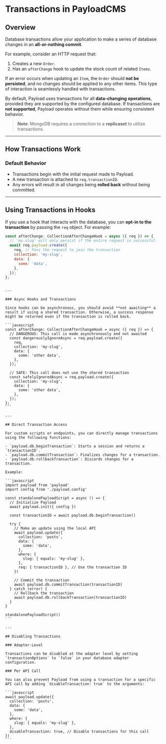 # Transactions in PayloadCMS

## Overview

Database transactions allow your application to make a series of database changes in an **all-or-nothing commit**.

For example, consider an HTTP request that:

1. Creates a new `Order`.
2. Has an `afterChange` hook to update the stock count of related `Items`.

If an error occurs when updating an `Item`, the `Order` should **not be persisted**, and no changes should be applied to any other items. This type of interaction is seamlessly handled with transactions.

By default, Payload uses transactions for all **data-changing operations**, provided they are supported by the configured database. If transactions are **not supported**, Payload operates without them while ensuring consistent behavior.

> **Note**: MongoDB requires a connection to a **replicaset** to utilize transactions.

---

## How Transactions Work

### Default Behavior

- Transactions begin with the initial request made to Payload.
- A new transaction is attached to `req.transactionID`.
- Any errors will result in all changes being **rolled back** without being committed.

---

## Using Transactions in Hooks

If you use a hook that interacts with the database, you can **opt-in to the transaction** by passing the `req` object. For example:

```javascript
const afterChange: CollectionAfterChangeHook = async ({ req }) => {
  // 'my-slug' will only persist if the entire request is successful
  await req.payload.create({
    req, // Pass the request to join the transaction
    collection: 'my-slug',
    data: {
      some: 'data',
    },
  });
};
```

````

---

### Async Hooks and Transactions

Since hooks can be asynchronous, you should avoid **not awaiting** a result if using a shared transaction. Otherwise, a success response might be returned even if the transaction is rolled back.

```javascript
const afterChange: CollectionAfterChangeHook = async ({ req }) => {
  // DANGEROUS: This call is made asynchronously and not awaited
  const dangerouslyIgnoreAsync = req.payload.create({
    req,
    collection: 'my-slug',
    data: {
      some: 'other data',
    },
  });

  // SAFE: This call does not use the shared transaction
  const safelyIgnoredAsync = req.payload.create({
    collection: 'my-slug',
    data: {
      some: 'other data',
    },
  });
};
```

---

## Direct Transaction Access

For custom scripts or endpoints, you can directly manage transactions using the following functions:

- `payload.db.beginTransaction`: Starts a session and returns a `transactionID`.
- `payload.db.commitTransaction`: Finalizes changes for a transaction.
- `payload.db.rollbackTransaction`: Discards changes for a transaction.

Example:

```javascript
import payload from 'payload'
import config from './payload.config'

const standalonePayloadScript = async () => {
  // Initialize Payload
  await payload.init({ config })

  const transactionID = await payload.db.beginTransaction()

  try {
    // Make an update using the local API
    await payload.update({
      collection: 'posts',
      data: {
        some: 'data',
      },
      where: {
        slug: { equals: 'my-slug' },
      },
      req: { transactionID }, // Use the transaction ID
    })

    // Commit the transaction
    await payload.db.commitTransaction(transactionID)
  } catch (error) {
    // Rollback the transaction
    await payload.db.rollbackTransaction(transactionID)
  }
}

standalonePayloadScript()
```

---

## Disabling Transactions

### Adapter-Level

Transactions can be disabled at the adapter level by setting `transactionOptions` to `false` in your database adapter configuration.

### Per API Call

You can also prevent Payload from using a transaction for a specific API call by adding `disableTransaction: true` to the arguments:

```javascript
await payload.update({
  collection: 'posts',
  data: {
    some: 'data',
  },
  where: {
    slug: { equals: 'my-slug' },
  },
  disableTransaction: true, // Disable transactions for this call
})
```
````
